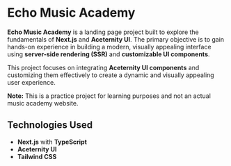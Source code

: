 # Echo Music Academy

**Echo Music Academy** is a landing page project built to explore the fundamentals of **Next.js** and **Aceternity UI**. The primary objective is to gain hands-on experience in building a modern, visually appealing interface using **server-side rendering (SSR)** and **customizable UI components**.

This project focuses on integrating **Aceternity UI components** and customizing them effectively to create a dynamic and visually appealing user experience.

**Note:** This is a practice project for learning purposes and not an actual music academy website.

## Technologies Used

- **Next.js** with **TypeScript**
- **Aceternity UI**
- **Tailwind CSS**
